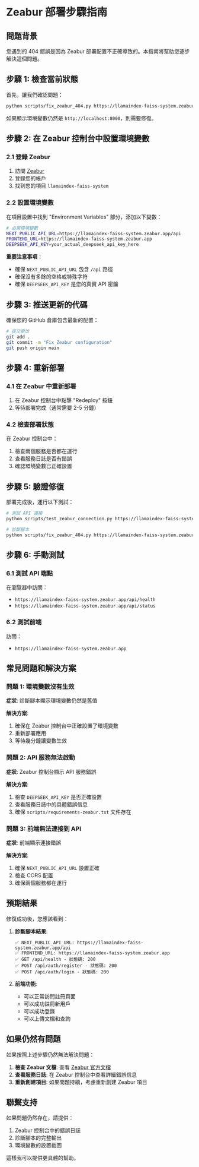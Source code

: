 # Zeabur 部署步驟指南

## 問題背景

您遇到的 404 錯誤是因為 Zeabur 部署配置不正確導致的。本指南將幫助您逐步解決這個問題。

## 步驟 1: 檢查當前狀態

首先，讓我們確認問題：

```bash
python scripts/fix_zeabur_404.py https://llamaindex-faiss-system.zeabur.app/api
```

如果顯示環境變數仍然是 `http://localhost:8000`，則需要修復。

## 步驟 2: 在 Zeabur 控制台中設置環境變數

### 2.1 登錄 Zeabur
1. 訪問 [Zeabur](https://zeabur.com)
2. 登錄您的帳戶
3. 找到您的項目 `llamaindex-faiss-system`

### 2.2 設置環境變數
在項目設置中找到 "Environment Variables" 部分，添加以下變數：

```bash
# 必需環境變數
NEXT_PUBLIC_API_URL=https://llamaindex-faiss-system.zeabur.app/api
FRONTEND_URL=https://llamaindex-faiss-system.zeabur.app
DEEPSEEK_API_KEY=your_actual_deepseek_api_key_here
```

**重要注意事項：**
- 確保 `NEXT_PUBLIC_API_URL` 包含 `/api` 路徑
- 確保沒有多餘的空格或特殊字符
- 確保 `DEEPSEEK_API_KEY` 是您的真實 API 密鑰

## 步驟 3: 推送更新的代碼

確保您的 GitHub 倉庫包含最新的配置：

```bash
# 提交更改
git add .
git commit -m "Fix Zeabur configuration"
git push origin main
```

## 步驟 4: 重新部署

### 4.1 在 Zeabur 中重新部署
1. 在 Zeabur 控制台中點擊 "Redeploy" 按鈕
2. 等待部署完成（通常需要 2-5 分鐘）

### 4.2 檢查部署狀態
在 Zeabur 控制台中：
1. 檢查兩個服務是否都在運行
2. 查看服務日誌是否有錯誤
3. 確認環境變數已正確設置

## 步驟 5: 驗證修復

部署完成後，運行以下測試：

```bash
# 測試 API 連接
python scripts/test_zeabur_connection.py https://llamaindex-faiss-system.zeabur.app/api

# 診斷腳本
python scripts/fix_zeabur_404.py https://llamaindex-faiss-system.zeabur.app/api
```

## 步驟 6: 手動測試

### 6.1 測試 API 端點
在瀏覽器中訪問：
- `https://llamaindex-faiss-system.zeabur.app/api/health`
- `https://llamaindex-faiss-system.zeabur.app/api/status`

### 6.2 測試前端
訪問：
- `https://llamaindex-faiss-system.zeabur.app`

## 常見問題和解決方案

### 問題 1: 環境變數沒有生效
**症狀**: 診斷腳本顯示環境變數仍然是舊值

**解決方案**:
1. 確保在 Zeabur 控制台中正確設置了環境變數
2. 重新部署應用
3. 等待幾分鐘讓變數生效

### 問題 2: API 服務無法啟動
**症狀**: Zeabur 控制台顯示 API 服務錯誤

**解決方案**:
1. 檢查 `DEEPSEEK_API_KEY` 是否正確設置
2. 查看服務日誌中的具體錯誤信息
3. 確保 `scripts/requirements-zeabur.txt` 文件存在

### 問題 3: 前端無法連接到 API
**症狀**: 前端顯示連接錯誤

**解決方案**:
1. 確保 `NEXT_PUBLIC_API_URL` 設置正確
2. 檢查 CORS 配置
3. 確保兩個服務都在運行

## 預期結果

修復成功後，您應該看到：

1. **診斷腳本結果**:
   ```
   ✅ NEXT_PUBLIC_API_URL: https://llamaindex-faiss-system.zeabur.app/api
   ✅ FRONTEND_URL: https://llamaindex-faiss-system.zeabur.app
   ✅ GET /api/health - 狀態碼: 200
   ✅ POST /api/auth/register - 狀態碼: 200
   ✅ POST /api/auth/login - 狀態碼: 200
   ```

2. **前端功能**:
   - 可以正常訪問註冊頁面
   - 可以成功註冊新用戶
   - 可以成功登錄
   - 可以上傳文檔和查詢

## 如果仍然有問題

如果按照上述步驟仍然無法解決問題：

1. **檢查 Zeabur 文檔**: 查看 [Zeabur 官方文檔](https://docs.zeabur.com)
2. **查看服務日誌**: 在 Zeabur 控制台中查看詳細錯誤信息
3. **重新創建項目**: 如果問題持續，考慮重新創建 Zeabur 項目

## 聯繫支持

如果問題仍然存在，請提供：
1. Zeabur 控制台中的錯誤日誌
2. 診斷腳本的完整輸出
3. 環境變數的設置截圖

這樣我可以提供更具體的幫助。 